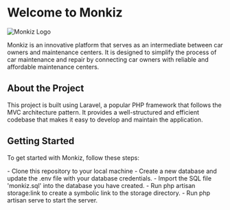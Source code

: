 <h1>Welcome to Monkiz</h1>
<img src="https://github-production-user-asset-6210df.s3.amazonaws.com/109486038/257870517-1360a1b7-7571-43ab-a0a2-2d2e9fdb5ee7.svg" alt="Monkiz Logo">

<p>Monkiz is an innovative platform that serves as an intermediate between car owners and maintenance centers. It is designed to simplify the process of car maintenance and repair by connecting car owners with reliable and affordable maintenance centers.</p>

<h2>About the Project</h2>

<p>This project is built using Laravel, a popular PHP framework that follows the MVC architecture pattern. It provides a well-structured and efficient codebase that makes it easy to develop and maintain the application.</p>

<h2>Getting Started</h2>
<p>To get started with Monkiz, follow these steps:</p>
- Clone this repository to your local machine
- Create a new database and update the .env file with your database credentials.
- Import the SQL file 'monkiz.sql' into the database you have created.
- Run php artisan storage:link to create a symbolic link to the storage directory.
- Run php artisan serve to start the server.
